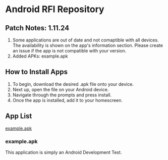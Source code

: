 # Android RFI Repository
## Patch Notes: 1.11.24
1. Some applications are out of date and not comaptible with all devices. The availability is shown on the app's information section. Please create an issue if the app is not compatible with your version.
2. Added APKs: example.apk
## How to Install Apps
1. To begin, download the desired .apk file onto your device.
2. Next up, open the file on your Android device.
3. Navigate through the prompts and press install.
4. Once the app is installed, add it to your homescreen.

## App List
[example.apk](https://github.com/RileyFixIt/android-apks/blob/main/README.md#exampleapk)

### example.apk
This application is simply an Android Development Test.

